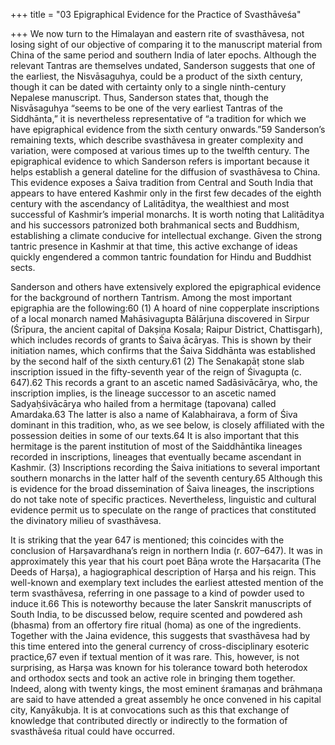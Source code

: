 +++
title = "03 Epigraphical Evidence for the Practice of Svasthāveśa"

+++
We now turn to the Himalayan and eastern rite of svasthāvesa, not losing sight of our objective of comparing it to the manuscript material from China of the same period and southern India of later epochs. Although the relevant Tantras are themselves undated, Sanderson suggests that one of the earliest, the Nisvāsaguhya, could be a product of the sixth century, though it can be dated with certainty only to a single ninth-century Nepalese manuscript. Thus, Sanderson states that, though the Nisvāsaguhya “seems to be one of the very earliest Tantras of the Siddhānta,” it is nevertheless representative of “a tradition for which we have epigraphical evidence from the sixth century onwards.”59 Sanderson’s remaining texts, which describe svasthāvesa in greater complexity and variation, were composed at various times up to the twelfth century. The epigraphical evidence to which Sanderson refers is important because it helps establish a general dateline for the diffusion of svasthāvesa to China. This evidence exposes a Śaiva tradition from Central and South India that appears to have entered Kashmir only in the first few decades of the eighth century with the ascendancy of Lalitāditya, the wealthiest and most successful of Kashmir’s imperial monarchs. It is worth noting that Lalitāditya and his successors patronized both brahmanical sects and Buddhism, establishing a climate conducive for intellectual exchange. Given the strong tantric presence in Kashmir at that time, this active exchange of ideas quickly engendered a common tantric foundation for Hindu and Buddhist sects.

Sanderson and others have extensively explored the epigraphical evidence for the background of northern Tantrism. Among the most important epigraphia are the following:60 (1) A hoard of nine copperplate inscriptions of a local monarch named Mahāsivagupta Bālārjuna discovered in Sirpur (Śrīpura, the ancient capital of Dakṣiṇa Kosala; Raipur District, Chattisgarh), which includes records of grants to Śaiva ācāryas. This is shown by their initiation names, which confirms that the Śaiva Siddhānta was established by the second half of the sixth century.61 (2) The Senakapāṭ stone slab inscription issued in the fifty-seventh year of the reign of Śivagupta (c. 647).62 This records a grant to an ascetic named Sadāsivācārya, who, the inscription implies, is the lineage successor to an ascetic named Sadyaḥśivācārya who hailed from a hermitage (tapovana) called Amardaka.63 The latter is also a name of Kalabhairava, a form of Śiva dominant in this tradition, who, as we see below, is closely affiliated with the possession deities in some of our texts.64 It is also important that this hermitage is the parent institution of most of the Saiddhāntika lineages recorded in inscriptions, lineages that eventually became ascendant in Kashmir. (3) Inscriptions recording the Śaiva initiations to several important southern monarchs in the latter half of the seventh century.65 Although this is evidence for the broad dissemination of Śaiva lineages, the inscriptions do not take note of specific practices. Nevertheless, linguistic and cultural evidence permit us to speculate on the range of practices that constituted the divinatory milieu of svasthāvesa.

It is striking that the year 647 is mentioned; this coincides with the conclusion of Harṣavardhana’s reign in northern India (r. 607–647). It was in approximately this year that his court poet Bāṇa wrote the Harṣacarita (The Deeds of Harṣa), a hagiographical description of Harṣa and his reign. This well-known and exemplary text includes the earliest attested mention of the term svasthāvesa, referring in one passage to a kind of powder used to induce it.66 This is noteworthy because the later Sanskrit manuscripts of South India, to be discussed below, require scented and powdered ash (bhasma) from an offertory fire ritual (homa) as one of the ingredients. Together with the Jaina evidence, this suggests that svasthāvesa had by this time entered into the general currency of cross-disciplinary esoteric practice,67 even if textual mention of it was rare. This, however, is not surprising, as Harṣa was known for his tolerance toward both heterodox and orthodox sects and took an active role in bringing them together. Indeed, along with twenty kings, the most eminent śramaṇas and brāhmaṇa are said to have attended a great assembly he once convened in his capital city, Kanyākubja. It is at convocations such as this that exchange of knowledge that contributed directly or indirectly to the formation of svasthāveśa ritual could have occurred.
